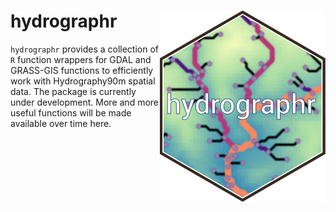 # hydrographr <img src="man/figures/hydrographr.svg" align="right" />

`hydrographr` provides a collection of `R` function wrappers for GDAL and GRASS-GIS functions to efficiently work with Hydrography90m spatial data. The package is currently under development. More and more useful functions will be made available over time here. 
